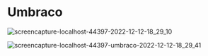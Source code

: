 # Umbraco

![screencapture-localhost-44397-2022-12-12-18_29_10](https://user-images.githubusercontent.com/98230711/207051405-a1ee1d40-de01-46d6-a1ae-fcfce726b1ca.png)

![screencapture-localhost-44397-umbraco-2022-12-12-18_29_41](https://user-images.githubusercontent.com/98230711/207051687-5e031cee-4b65-4a71-bc2a-b7aabed4ee43.png)

